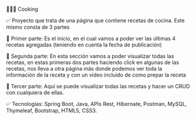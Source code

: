 
👨🏾‍💻 Cooking

✅ Proyecto que trata de una página que contiene recetas de cocina. Este mismo consta de 3 partes

🧉 Primer parte: Es el inicio, en el cual vamos a poder ver las últimas 4 recetas agregadas (teniendo en cuenta la fecha de publicación)


🧉 Segunda parte: En esta sección vamos a poder visualizar todas las recetas, en estas primeras dos partes haciendo click en algunas de las recetas, nos lleva a otra página más donde podemos ver toda la información de la receta y con un video incluido de como prepar la receta


🧉 Tercer parte: Aquí se puede visualizar todas las recetas y hacer un CRUD con cualquiera de ellas.


✅ Tecnologías: Spring Boot, Java, APIs Rest, Hibernate, Postman, MySQL, Thymeleaf, Bootstrap, HTML5, CSS3.
